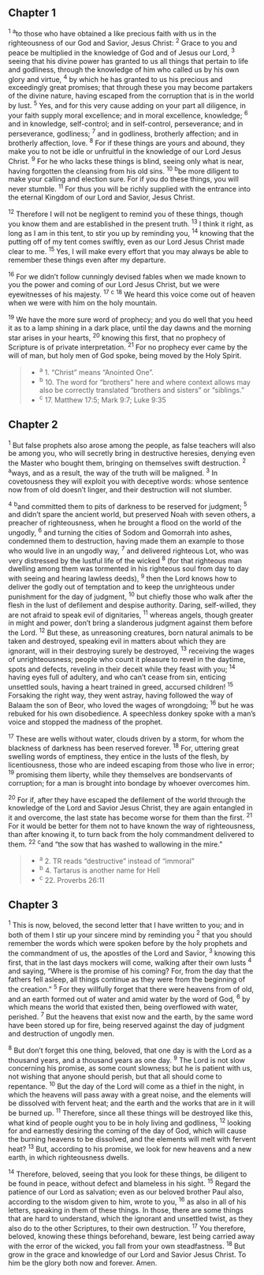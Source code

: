 ## Chapter 1

<sup>1</sup> <sup>a</sup>to those who have obtained a like precious faith with us in the righteousness of our God and Savior, Jesus Christ:
<sup>2</sup> Grace to you and peace be multiplied in the knowledge of God and of Jesus our Lord,
<sup>3</sup> seeing that his divine power has granted to us all things that pertain to life and godliness, through the knowledge of him who called us by his own glory and virtue,
<sup>4</sup> by which he has granted to us his precious and exceedingly great promises; that through these you may become partakers of the divine nature, having escaped from the corruption that is in the world by lust.
<sup>5</sup> Yes, and for this very cause adding on your part all diligence, in your faith supply moral excellence; and in moral excellence, knowledge;
<sup>6</sup> and in knowledge, self-control; and in self-control, perseverance; and in perseverance, godliness;
<sup>7</sup> and in godliness, brotherly affection; and in brotherly affection, love.
<sup>8</sup> For if these things are yours and abound, they make you to not be idle or unfruitful in the knowledge of our Lord Jesus Christ.
<sup>9</sup> For he who lacks these things is blind, seeing only what is near, having forgotten the cleansing from his old sins.
<sup>10</sup> <sup>b</sup>be more diligent to make your calling and election sure. For if you do these things, you will never stumble.
<sup>11</sup> For thus you will be richly supplied with the entrance into the eternal Kingdom of our Lord and Savior, Jesus Christ.

<sup>12</sup> Therefore I will not be negligent to remind you of these things, though you know them and are established in the present truth.
<sup>13</sup> I think it right, as long as I am in this tent, to stir you up by reminding you,
<sup>14</sup> knowing that the putting off of my tent comes swiftly, even as our Lord Jesus Christ made clear to me.
<sup>15</sup> Yes, I will make every effort that you may always be able to remember these things even after my departure.

<sup>16</sup> For we didn’t follow cunningly devised fables when we made known to you the power and coming of our Lord Jesus Christ, but we were eyewitnesses of his majesty.
<sup>17</sup> <sup>c</sup>
<sup>18</sup> We heard this voice come out of heaven when we were with him on the holy mountain.

<sup>19</sup> We have the more sure word of prophecy; and you do well that you heed it as to a lamp shining in a dark place, until the day dawns and the morning star arises in your hearts,
<sup>20</sup> knowing this first, that no prophecy of Scripture is of private interpretation.
<sup>21</sup> For no prophecy ever came by the will of man, but holy men of God spoke, being moved by the Holy Spirit.

> - <sup>a</sup> 1. “Christ” means “Anointed One”.
> - <sup>b</sup> 10. The word for “brothers” here and where context allows may also be correctly translated “brothers and sisters” or “siblings.”
> - <sup>c</sup> 17. Matthew 17:5; Mark 9:7; Luke 9:35

## Chapter 2

<sup>1</sup> But false prophets also arose among the people, as false teachers will also be among you, who will secretly bring in destructive heresies, denying even the Master who bought them, bringing on themselves swift destruction.
<sup>2</sup> <sup>a</sup>ways, and as a result, the way of the truth will be maligned.
<sup>3</sup> In covetousness they will exploit you with deceptive words: whose sentence now from of old doesn’t linger, and their destruction will not slumber.

<sup>4</sup> <sup>b</sup>and committed them to pits of darkness to be reserved for judgment;
<sup>5</sup> and didn’t spare the ancient world, but preserved Noah with seven others, a preacher of righteousness, when he brought a flood on the world of the ungodly,
<sup>6</sup> and turning the cities of Sodom and Gomorrah into ashes, condemned them to destruction, having made them an example to those who would live in an ungodly way,
<sup>7</sup> and delivered righteous Lot, who was very distressed by the lustful life of the wicked
<sup>8</sup> (for that righteous man dwelling among them was tormented in his righteous soul from day to day with seeing and hearing lawless deeds),
<sup>9</sup> then the Lord knows how to deliver the godly out of temptation and to keep the unrighteous under punishment for the day of judgment,
<sup>10</sup> but chiefly those who walk after the flesh in the lust of defilement and despise authority. Daring, self-willed, they are not afraid to speak evil of dignitaries,
<sup>11</sup> whereas angels, though greater in might and power, don’t bring a slanderous judgment against them before the Lord.
<sup>12</sup> But these, as unreasoning creatures, born natural animals to be taken and destroyed, speaking evil in matters about which they are ignorant, will in their destroying surely be destroyed,
<sup>13</sup> receiving the wages of unrighteousness; people who count it pleasure to revel in the daytime, spots and defects, reveling in their deceit while they feast with you;
<sup>14</sup> having eyes full of adultery, and who can’t cease from sin, enticing unsettled souls, having a heart trained in greed, accursed children!
<sup>15</sup> Forsaking the right way, they went astray, having followed the way of Balaam the son of Beor, who loved the wages of wrongdoing;
<sup>16</sup> but he was rebuked for his own disobedience. A speechless donkey spoke with a man’s voice and stopped the madness of the prophet.

<sup>17</sup> These are wells without water, clouds driven by a storm, for whom the blackness of darkness has been reserved forever.
<sup>18</sup> For, uttering great swelling words of emptiness, they entice in the lusts of the flesh, by licentiousness, those who are indeed escaping from those who live in error;
<sup>19</sup> promising them liberty, while they themselves are bondservants of corruption; for a man is brought into bondage by whoever overcomes him.

<sup>20</sup> For if, after they have escaped the defilement of the world through the knowledge of the Lord and Savior Jesus Christ, they are again entangled in it and overcome, the last state has become worse for them than the first.
<sup>21</sup> For it would be better for them not to have known the way of righteousness, than after knowing it, to turn back from the holy commandment delivered to them.
<sup>22</sup> <sup>c</sup>and “the sow that has washed to wallowing in the mire.”

> - <sup>a</sup> 2. TR reads “destructive” instead of “immoral”
> - <sup>b</sup> 4. Tartarus is another name for Hell
> - <sup>c</sup> 22. Proverbs 26:11

## Chapter 3

<sup>1</sup> This is now, beloved, the second letter that I have written to you; and in both of them I stir up your sincere mind by reminding you
<sup>2</sup> that you should remember the words which were spoken before by the holy prophets and the commandment of us, the apostles of the Lord and Savior,
<sup>3</sup> knowing this first, that in the last days mockers will come, walking after their own lusts
<sup>4</sup> and saying, “Where is the promise of his coming? For, from the day that the fathers fell asleep, all things continue as they were from the beginning of the creation.”
<sup>5</sup> For they willfully forget that there were heavens from of old, and an earth formed out of water and amid water by the word of God,
<sup>6</sup> by which means the world that existed then, being overflowed with water, perished.
<sup>7</sup> But the heavens that exist now and the earth, by the same word have been stored up for fire, being reserved against the day of judgment and destruction of ungodly men.

<sup>8</sup> But don’t forget this one thing, beloved, that one day is with the Lord as a thousand years, and a thousand years as one day.
<sup>9</sup> The Lord is not slow concerning his promise, as some count slowness; but he is patient with us, not wishing that anyone should perish, but that all should come to repentance.
<sup>10</sup> But the day of the Lord will come as a thief in the night, in which the heavens will pass away with a great noise, and the elements will be dissolved with fervent heat; and the earth and the works that are in it will be burned up.
<sup>11</sup> Therefore, since all these things will be destroyed like this, what kind of people ought you to be in holy living and godliness,
<sup>12</sup> looking for and earnestly desiring the coming of the day of God, which will cause the burning heavens to be dissolved, and the elements will melt with fervent heat?
<sup>13</sup> But, according to his promise, we look for new heavens and a new earth, in which righteousness dwells.

<sup>14</sup> Therefore, beloved, seeing that you look for these things, be diligent to be found in peace, without defect and blameless in his sight.
<sup>15</sup> Regard the patience of our Lord as salvation; even as our beloved brother Paul also, according to the wisdom given to him, wrote to you,
<sup>16</sup> as also in all of his letters, speaking in them of these things. In those, there are some things that are hard to understand, which the ignorant and unsettled twist, as they also do to the other Scriptures, to their own destruction.
<sup>17</sup> You therefore, beloved, knowing these things beforehand, beware, lest being carried away with the error of the wicked, you fall from your own steadfastness.
<sup>18</sup> But grow in the grace and knowledge of our Lord and Savior Jesus Christ. To him be the glory both now and forever. Amen.